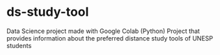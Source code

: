 # ds-study-tool
Data Science project made with Google Colab (Python) Project that provides information about the preferred distance study tools of UNESP students
